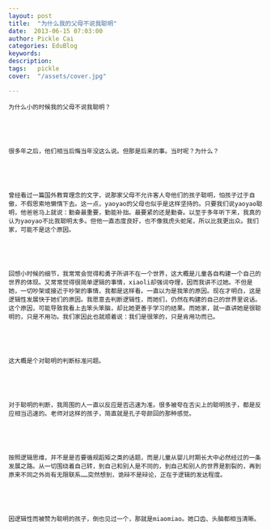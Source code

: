```yaml
---
layout: post  
title:  "为什么我的父母不说我聪明"
date:  2013-06-15 07:03:00
author: Pickle Cai  
categories: EduBlog  
keywords: 
description:   
tags:	pickle   
cover:  "/assets/cover.jpg"  

---
```




	为什么小的时候我的父母不说我聪明？





	很多年之后，他们相当后悔当年没这么说。但那是后来的事。当时呢？为什么？





	曾经看过一篇国外教育理念的文字，说那家父母不允许客人夸他们的孩子聪明，怕孩子过于自傲，不假思索地懒惰下去。这一点，yaoyao的父母也似乎是这样坚持的。只要我们说yaoyao聪明，他爸爸马上就说：勤奋最重要，勤能补拙。最要紧的还是勤奋。以至于多年听下来，我真的认为yaoyao不比我聪明太多。但他一直态度良好，也不像我虎头蛇尾，所以比我更出众。我们家，可能不是这个原因。





	回想小时候的细节，我常常会觉得和勇子所讲不在一个世界，这大概是儿童各自构建一个自己的世界的体现。又常常觉得很简单逻辑的事情，xiaoli却强词夺理，因而我讲不过她。不但是她，一切吵架或接近于吵架的事情，我都是这样看。一直以为是我笨的原因。现在才明白，这是逻辑性发展快于她们的原因。我愿意去判断逻辑性，而她们，仍然在构建的自己的世界里说话。这个原因，可能导致我看上去笨头笨脑，却比她更善于学习的结果。而她家，就一直讲她是很聪明的，只是不用功。我们家因此也就顺着说：我们是很笨的，只是肯用功而已。





	这大概是个对聪明的判断标准问题。





	对于聪明的判断，我周围的人一直以反应是否迅速为准。很多被夸在舌尖上的聪明孩子，都是反应相当迅速的。老师对这样的孩子，简直就是孔子夸颜回的那种感觉。





	按照逻辑思维，并不是是否要循规蹈矩之类的话题，而是儿童从婴儿时期长大中必然经过的一条发展之路。从一切围绕着自己转，到自己和别人是不同的，到自己和别人的世界是割裂的，再到原来不同之外尚有无限联系……突然想到，诡辩不是辩论，正在于逻辑的发达程度。





	因逻辑性而被赞为聪明的孩子，倒也见过一个，那就是miaomiao。她口齿、头脑都相当清晰。





	 





		    
